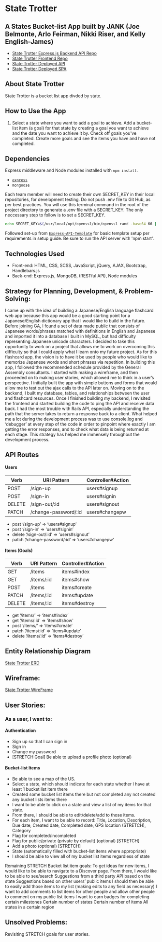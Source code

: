 # State Trotter
## A States Bucket-list App built by JANK (Joe Belmonte, Arlo Feirman, Nikki Riser, and Kelly English-James)
- [State Trotter Express.js Backend API Repo](https://github.com/WDI-BOS-17-JANK/backend-state-trotter)
- [State Trotter Frontend Repo](https://github.com/WDI-BOS-17-JANK/frontend-state-trotter)
- [State Trotter Deployed API](https://mysterious-plains-14810.herokuapp.com/)
- [State Trotter Deployed SPA](https://wdi-bos-17-jank.github.io/frontend-state-trotter/)

## About State Trotter
State Trotter is a bucket list app divded by state.

## How to Use the App
1. Select a state where you want to add a goal to achieve. Add a bucket-list item (a goal) for that state by creating a goal you want to achieve and the date you want to achieve it by. Check off goals you've completed. Create more goals and see the items you have and have not completed.

## Dependencies

Express middleware and Node modules installed with `npm install`.

-   [`express`](http://expressjs.com/)
-   [`mongoose`](http://mongoosejs.com/)

Each team member will need to create their own SECRET_KEY in their local repositories, for development testing. Do not push .env file to Git Hub, as per best practices. You will use this terminal command in the root of the project directory to generate a .env file with a SECRET_KEY. The only neccessary step to follow is to set a SECRET_KEY.
```sh
echo SECRET_KEY=$(/usr/local/opt/openssl/bin/openssl rand -base64 66 | tr -d '\n') >>.env
```
Followed set-up from [`Express-API-Template`](https://github.com/ga-wdi-boston/express-api-template) for basic template setup per requirements in setup guide. Be sure to run the API server with 'npm start'.

## Technologies Used
- Front-end: HTML, CSS, SCSS, JavaScript, jQuery, AJAX, Bootstrap, Handlebars.js
- Back-end: Express.js, MongoDB, (RESTful API), Node modules

## Strategy for Planning, Development, & Problem-Solving:
I came up with the idea of building a Japanese/English language flashcard web app because this app would be a good starting point for a
Japanese/English dictionary app that I would like to build in the future. Before joining GA, I found a set of data made public that consists of Japanese words/phrases matched with definitions in English and Japanese and imported it into a database I built in MySQL, but had difficulty representing Japanese unicode characters. I decided to take this opportunity to work on a project that allows me to work on overcoming this difficulty so that I could apply what I learn onto my future project. As for this flashcard app, the vision is to have it be used by people who would like to memorize Japanese words and short phrases via repetition.
In building this app, I followed the recommended schedule provided by the General Assembly consultants. I started with making a wireframe, and then proceeded on to making user stories, which allowed me to think in a user’s perspective. I initially built the app with simple buttons and forms that would allow me to test out the ajax calls to the API later on. Moving on to the backend, I built my database, tables, and relationships between the user and flashcard resources. Once I finished building my backend, I revisited the frontend and started building the code to ping the API and receive data back.
I had the most trouble with Rails API, especially understanding the path that the server takes to return a response back to a client. What helped me a lot during the development process was to use console.log and ‘debugger’ at every step of the code in order to pinpoint where exactly I am getting the error responses, and to check what data is being returned at each stage. This strategy has helped me immensely throughout the development process.

## API Routes
#### Users
| Verb   | URI Pattern          | Controller#Action |
|--------|----------------------|-------------------|
| POST   | /sign-up             | users#signup      |
| POST   | /sign-in             | users#signin      |
| DELETE | /sign-out/:id        | users#signout     |
| PATCH  | /change-password/:id | users#changepw    |
- post ‘/sign-up’ => ‘users#signup’
- post ‘/sign-in’ => ‘users#signin’
- delete ‘/sign-out/:id’ => ‘users#signout’
- patch ‘/change-password/:id’ => ‘users#changepw’
#### Items (Goals)
| Verb   | URI Pattern      | Controller#Action      |
|--------|------------------|------------------------|
| GET    | /items      | items#index       |
| GET    | /items/:id  | items#show        |
| POST   | /items      | items#create      |
| PATCH  | /items/:id  | items#update      |
| DELETE | /items/:id  | items#destroy     |
- get ‘/items/’ => ‘items#index’
- get ‘/items/:id’ => 'items#show'
- post ‘/items/’ => ‘items#create’
- patch ‘/items/:id’ => ‘items#update’
- delete ‘/items/:id’ => ‘items#destroy’

## Entity Relationship Diagram
 [State Trotter ERD](https://www.dropbox.com/s/9rsuenwt6w0ldam/ERD-revised-2.png?dl=0)

## Wireframe:
 [State Trotter WireFrame](https://drive.google.com/file/d/0B085YpY7Y_tmVUJtVDVpbnNJUkk/view)

## User Stories:
### As a user, I want to:
#### Authentication
- Sign up so that I can sign in
- Sign in
- Change my password
- [STRETCH Goal] Be able to upload a profile photo (optional)

#### Bucket-list Items
- Be able to see a map of the US.
- Select a state, which should indicate for each state whether I have at least 1 bucket list item there
- Created some bucket list items there but not completed any not created any bucket lists items there
- I want to be able to click on a state and view a list of my items for that state.
- From there, I should be able to edit/delete/add to those items.
- For each item, I want to be able to record: Title, Location, Description, Due date, Created date, Completed date, GPS location (STRETCH), Category
- Flag for completed/incompleted
- Flag for public/private (private by default) (optional) [STRETCH]
- Add a photo (optional) [STRETCH]
- State (automatically filled with bucket-list items where appropriate)
- I should be able to view all of my bucket list items regardless of state

Remaining STRETCH Bucket list item goals:
To get ideas for new items, I would like to be able to navigate to a Discover page.  From there, I would like to be able to see/search
Suggestions from a third party API based on the state
Suggestions based on other users’ public items
I should then be able to easily add those items to my list (making edits to any field as necessary)
I want to add comments to list items for other people and allow other people to comment on my public list items
I want to earn badges for completing certain milestones
Certain number of states
Certain number of items
All states in a certain region

## Unsolved Problems:
 Revisiting STRETCH goals for user stories.
